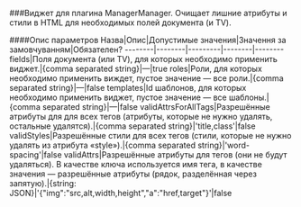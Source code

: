 ###Виджет для плагина ManagerManager. Очищает лишние атрибуты и стили в HTML для необходимых полей документа (и TV).

####Опис параметров
Назва|Опис|Допустимые значения|Значення за замовчуванням|Обязателен?
--------|--------|---------|--------|--------
fields|Поля документа (или TV), для которых необходимо применить виджет.|{comma separated string}|—|true
roles|Роли, для которых необходимо применить виждет, пустое значение — все роли.|{comma separated string}|—|false
templates|Id шаблонов, для которых необходимо применить виджет, пустое значение — все шаблоны.|{comma separated string}|—|false
validAttrsForAllTags|Разрешённые атрибуты для для всех тегов (атрибуты, которые не нужно удалять, остальные удалятся).|{comma separated string}|'title,class'|false
validStyles|Разрешённые стили для всех тегов (стили, которые не нужно удалять из атрибута «style»).|{comma separated string}|'word-spacing'|false
validAttrs|Разрешённые атрибуты для тегов (они не будут удаляться). В качестве ключа используется имя тега, в качестве значения — разрешённые атрибуты (рядок, разделённая через запятую).|{string: JSON}|'{"img":"src,alt,width,height","a":"href,target"}'|false